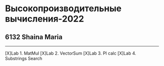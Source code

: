 # Высокопроизводительные вычисления-2022
## 6132 Shaina Maria
---------------------------------------------
[Х]Lab 1. MatMul
[Х]Lab 2. VectorSum
[Х]Lab 3. PI calc
[Х]Lab 4. Substrings Search
